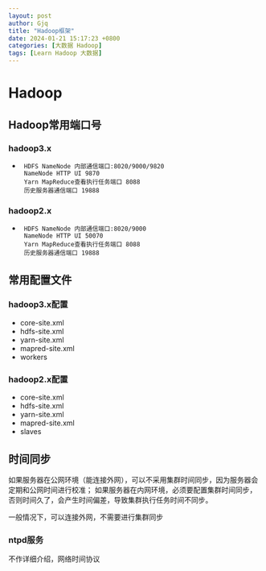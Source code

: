 ```yaml
---
layout: post
author: Gjq
title: "Hadoop框架"
date: 2024-01-21 15:17:23 +0800
categories: [大数据 Hadoop]
tags: [Learn Hadoop 大数据]
---
```


# Hadoop

## Hadoop常用端口号

### hadoop3.x

+      HDFS NameNode 内部通信端口:8020/9000/9820
       NameNode HTTP UI 9870
       Yarn MapReduce查看执行任务端口 8088
       历史服务器通信端口 19888

### hadoop2.x

+      HDFS NameNode 内部通信端口:8020/9000
       NameNode HTTP UI 50070
       Yarn MapReduce查看执行任务端口 8088
       历史服务器通信端口 19888

## 常用配置文件

### hadoop3.x配置

+ core-site.xml
+ hdfs-site.xml
+ yarn-site.xml
+ mapred-site.xml
+ workers

### hadoop2.x配置

+ core-site.xml
+ hdfs-site.xml
+ yarn-site.xml
+ mapred-site.xml
+ slaves

## 时间同步

如果服务器在公网环境（能连接外网），可以不采用集群时间同步，因为服务器会定期和公网时间进行校准；
如果服务器在内网环境，必须要配置集群时间同步，否则时间久了，会产生时间偏差，导致集群执行任务时间不同步。

一般情况下，可以连接外网，不需要进行集群同步

### ntpd服务

不作详细介绍，网络时间协议
